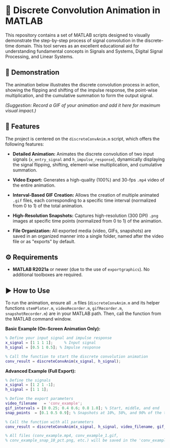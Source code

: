 # 🌊 Discrete Convolution Animation in MATLAB

This repository contains a set of MATLAB scripts designed to visually demonstrate the step-by-step process of signal convolution in the discrete-time domain. This tool serves as an excellent educational aid for understanding fundamental concepts in Signals and Systems, Digital Signal Processing, and Linear Systems.

## 🎥 Demonstration

The animation below illustrates the discrete convolution process in action, showing the flipping and shifting of the impulse response, the point-wise multiplication, and the cumulative summation to form the output signal.

*(Suggestion: Record a GIF of your animation and add it here for maximum visual impact.)*

## 🚀 Features

The project is centered on the `discreteConvAnim.m` script, which offers the following features:

* **Detailed Animation:** Animates the discrete convolution of two input signals (`x_entry_signal` and `h_impulse_response`), dynamically displaying the signal flipping, shifting, element-wise multiplication, and cumulative summation.

* **Video Export:** Generates a high-quality (100%) and 30-fps `.mp4` video of the entire animation.

* **Interval-Based GIF Creation:** Allows the creation of multiple animated `.gif` files, each corresponding to a specific time interval (normalized from 0 to 1) of the total animation.

* **High-Resolution Snapshots:** Captures high-resolution (300 DPI) `.png` images at specific time points (normalized from 0 to 1) of the animation.

* **File Organization:** All exported media (video, GIFs, snapshots) are saved in an organized manner into a single folder, named after the video file or as "exports" by default.

## ⚙️ Requirements

* **MATLAB R2021a** or newer (due to the use of `exportgraphics`). No additional toolboxes are required.

## ▶️ How to Use

To run the animation, ensure all `.m` files (`discreteConvAnim.m` and its helper functions `stemPloter.m`, `videoRecorder.m`, `gifRecorder.m`, `snapshotRecorder.m`) are in your MATLAB path. Then, call the function from the MATLAB command window.

**Basic Example (On-Screen Animation Only):**

```matlab
% Define your input signal and impulse response
x_signal = [1 1 1 1];     % Input signal
h_signal = [0.5 1 0.5]; % Impulse response

% Call the function to start the discrete convolution animation
conv_result = discreteConvAnim(x_signal, h_signal);
```

**Advanced Example (Full Export):**

```matlab
% Define the signals
x_signal = [1 2 1 -1];
h_signal = [1 1 1];

% Define the export parameters
video_filename   = 'conv_example';
gif_intervals = [0 0.25; 0.4 0.6; 0.8 1.0]; % Start, middle, and end
snap_points  = [0.1 0.5 0.9]; % Snapshots at 10%, 50%, and 90% of the time

% Call the function with all parameters
conv_result = discreteConvAnim(x_signal, h_signal, video_filename, gif_intervals, snap_points);

% All files (conv_example.mp4, conv_example_1.gif, 
% conv_example_snap_10_pct.png, etc.) will be saved in the 'conv_example' folder.
```